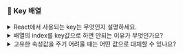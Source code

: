 ### 📝 Key 배열

<details>
<summary> React에서 사용되는 key는 무엇인지 설명하세요. </summary>
</br>
Key는 리스트를 매핑하여 동일한 컴포넌트를 여러개 렌더링할 때 각 컴포넌트에서 전달되는 고유한 값입니다.  
재조정 단계에서 각 노드의 key 값들을 비교하여 리스트에 추가, 삭제, 혹은 순서가 변경된 노드르 식별하고, 이를 통해 필요한 re-rendering만 수행하기 위해 사용합니다.  
</br></br> 

- 재조정 단계?(Reconciliation)  
리액트가 이전 화면과 새로운 화면을 비교해서, 실제로 어떤 부분을 바꿀지 판단하는 과정  
리액트는 화면 전체를 처음부터 다시 그리지 않고, 이전과 비교하여 진짜 바꿔야 하는 부분만 바꿔줌. 

- 재조정 단계는 어떻게 일어날까?  
상태(state), props가 바뀐다.  
리액트가 새로운 Virtual DOM트리를 생성한다.  
이전 Virtual DOM과 새로운 Virtual DOM을 비교(diff)한다.  
변경된 부분만 실제 DOM에 반영한다.   

- Key는 왜 필요할까?  
리스트를 렌더링할 때, 아이템이 추가되거나 순서가 바뀌면, 리액트는 해당 요소가 새 요소인지, 기존의 것인지 헷갈릴 수 있다.   
따라서 각 요소마다 고유한 key 값을 주면 리액트는 재조정 단계에서 그 key를 보고 정확하게 식별할 수 있다. 
</br>
</br>

</details>

<details>
<summary> 배열의 index를 key값으로 하면 안되는 이유가 무엇인가요? </summary>
</br>
배열의 인덱스를 key값으로 사용하면 안되는 이유는 순서가 변경되어도 동일한 key값이 유지되기 때문입니다.  
A, B, C 순서로 redering되어 있던 컴포넌트가 만약 C, B, A 순서로 변경되어도 key값은 동일하기 때문에, 재조정 단계에서 re-rendering 대상으로 식별하지 않을 가능성이 생깁니다.  
따라서, 배열 내에서 순서가 변경되어도 각 컴포넌트의 key값이 변경되지 않는 고유한 값으로 설정해야 합니다.  
</br></br>
</details>

<details>
<summary> 고유한 속성값을 주기 어려울 때는 어떤 값으로 대체할 수 있나요? </summary>
</br>
컴포넌트에 전달되는 각 props를 적절히 조합하여 서로 겹치지 않는 id를 만드는 것이 효과적입니다.  이런 방식으로도 고유한 id를 할당하기 어려운 경우에는, 랜덤한 UUID를 생성하여 key값으로 전달할 수 있습니다.  UUID는 128비트로 이루어져 있기 때문에, 서로 겹칠 가능성이 극히 적기 때문입니다. 하지만, UUID는 16바이트라는 비교적 큰 사이즈를 갖기 때문에, 메모리 공간을 효율적으로 사용할 수 없다는 단점이 있습니다. 
</br></br>
</details>


